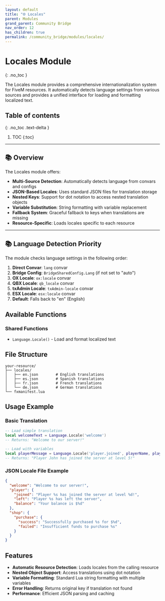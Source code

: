 ```yaml
---
layout: default
title: "🌐 Locales"
parent: Modules
grand_parent: Community Bridge
nav_order: 12
has_children: true
permalink: /community_bridge/modules/locales/
---
```


# Locales Module
{: .no_toc }

The Locales module provides a comprehensive internationalization system for FiveM resources. It automatically detects language settings from various sources and provides a unified interface for loading and formatting localized text.

## Table of contents
{: .no_toc .text-delta }

1. TOC
{:toc}

---

## 📚 Overview

The Locales module offers:

- **Multi-Source Detection**: Automatically detects language from convars and configs
- **JSON-Based Locales**: Uses standard JSON files for translation storage
- **Nested Keys**: Support for dot notation to access nested translation objects
- **Variable Substitution**: String formatting with variable replacement
- **Fallback System**: Graceful fallback to keys when translations are missing
- **Resource-Specific**: Loads locales specific to each resource

---

## 📚 Language Detection Priority

The module checks language settings in the following order:

1. **Direct Convar**: `lang` convar
2. **Bridge Config**: `BridgeSharedConfig.Lang` (if not set to "auto")
3. **OX Locale**: `ox:locale` convar
4. **QBX Locale**: `qb_locale` convar  
5. **txAdmin Locale**: `txAdmin-locale` convar
6. **ESX Locale**: `esx:locale` convar
7. **Default**: Falls back to "en" (English)

## Available Functions

### Shared Functions
- `Language.Locale()` - Load and format localized text

## File Structure

```
your-resource/
├── locales/
│   ├── en.json        # English translations
│   ├── es.json        # Spanish translations
│   ├── fr.json        # French translations
│   └── de.json        # German translations
└── fxmanifest.lua
```

## Usage Example

### Basic Translation

```lua
-- Load simple translation
local welcomeText = Language.Locale('welcome')
-- Returns: "Welcome to our server!"

-- Load with variables
local playerMessage = Language.Locale('player.joined', playerName, playerLevel)
-- Returns: "Player John has joined the server at level 5!"
```

### JSON Locale File Example

```json
{
  "welcome": "Welcome to our server!",
  "player": {
    "joined": "Player %s has joined the server at level %d!",
    "left": "Player %s has left the server",
    "balance": "Your balance is $%d"
  },
  "shop": {
    "purchase": {
      "success": "Successfully purchased %s for $%d",
      "failed": "Insufficient funds to purchase %s"
    }
  }
}
```

## Features

- **Automatic Resource Detection**: Loads locales from the calling resource
- **Nested Object Support**: Access translations using dot notation
- **Variable Formatting**: Standard Lua string formatting with multiple variables
- **Error Handling**: Returns original key if translation not found
- **Performance**: Efficient JSON parsing and caching
